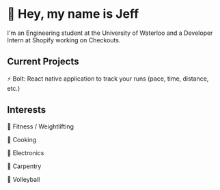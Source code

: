 # 👋 Hey, my name is Jeff 

I'm an Engineering student at the University of Waterloo and a Developer Intern at Shopify working on Checkouts. 

## Current Projects
⚡️ Bolt: React native application to track your runs (pace, time, distance, etc.)

## Interests
👟 Fitness / Weightlifting

🍳 Cooking

🔌 Electronics

🚧 Carpentry

🏐 Volleyball

